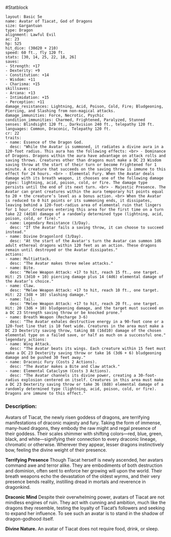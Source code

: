 #Statblock 
```statblock 
layout: Basic 5e 
name: Avatar of Tiacat, God of Dragons
size: Gargantuan
type: Dragon
alignment: Lawful Evil
ac: 23
hp: 525
hit_dice: (30d20 + 210)
speed: 60 ft., fly 120 ft.
stats: [30, 14, 25, 22, 18, 26]
saves: 
- Strength: +17
- Dexterity: +9
- Constitution: +14
- Wisdom: +11
- Charisma: +15
skillsaves: 
- Arcana: +13
- Intimidation: +15
- Perception: +11
damage_resistances: Lightning, Acid, Poison, Cold, Fire; Bludgeoning, Piercing, and Slashing from non-magical attacks.
damage_immunities: Force, Necrotic, Psychic
condition_immunities: Charmed, Frightened, Paralyzed, Stunned
senses: Blindsight 120 ft., Darkvision 240 ft., telepathy 120 ft.
languages: Common, Draconic, Telepathy 120 ft.
cr: 22
traits: 
- name: Essence of the Dragon God.
  desc: "While the Avatar is summoned, it radiates a divine aura in a 120-foot radius. This aura has the following effects: <br> - Dominance of Dragons. Dragons within the aura have advantage on attack rolls and saving throws. Creatures other than dragons must make a DC 23 Wisdom saving throw at the start of their turn or become Frightened for 1 minute. A creature that succeeds on the saving throw is immune to this effect for 24 hours. <br> - Elemental Fury. When the Avatar deals damage with its breath weapon, it chooses one of the following damage types: lightning, acid, poison, cold, or fire. The damage type persists until the end of its next turn. <br> - Majestic Presence. The Avatar can grant creatures within the aura temporary hit points equal to 20 + the creature’s level as a bonus action. <br> When the Avatar is reduced to 0 hit points or its summoning ends, it dissipates, leaving behind a 120-foot-radius area of elemental ruin that lingers for 1 hour. Creatures entering this area for the first time on a turn take 22 (4d10) damage of a randomly determined type (lightning, acid, poison, cold, or fire)."
- name: Legendary Resistance (3/Day).
  desc: "If the Avatar fails a saving throw, it can choose to succeed instead."
- name: Divine Dragonlord (3/Day).
  desc: "At the start of the Avatar's turn the Avatar can summon 1d6 adult ethereal dragons within 120 feet as an action. These dragons remain until destroyed or the Avatar dissipates."
actions: 
- name: Multiattack.
  desc: "The Avatar makes three melee attacks."
- name: Bite. 
  desc: "Melee Weapon Attack: +17 to hit, reach 15 ft., one target. Hit: 25 (3d10 + 10) piercing damage plus 14 (4d6) elemental damage of the Avatar’s choice."
- name: Claw.
  desc: "Melee Weapon Attack: +17 to hit, reach 10 ft., one target. Hit: 22 (3d8 + 10) slashing damage."
- name: Tail.
  desc: "Melee Weapon Attack: +17 to hit, reach 20 ft., one target. Hit: 20 (3d6 + 10) bludgeoning damage, and the target must succeed on a DC 23 Strength saving throw or be knocked prone."
- name: Breath Weapon (Recharge 3-6)
  desc: "The Avatar exhales destructive energy in a 90-foot cone or a 120-foot line that is 10 feet wide. Creatures in the area must make a DC 23 Dexterity saving throw, taking 88 (16d10) damage of the chosen elemental type on a failed save, or half as much on a successful one."
legendary_actions: 
- name: Wing Attack.
  desc: "The Avatar beats its wings. Each creature within 15 feet must make a DC 23 Dexterity saving throw or take 16 (3d6 + 6) bludgeoning damage and be pushed 30 feet away."
- name: Draconic Fury (Costs 2 Actions).
  desc: "The Avatar makes a Bite and Claw attack."
- name: Elemental Cataclysm (Costs 3 Actions).
  desc: "The Avatar channels its divine power, creating a 30-foot-radius explosion centered on itself. Creatures in this area must make a DC 23 Dexterity saving throw or take 36 (8d8) elemental damage of a randomly determined type (lightning, acid, poison, cold, or fire). Dragons are immune to this effect."
```

### Description:
Avatars of Tiacat, the newly risen goddess of dragons, are terrifying manifestations of draconic majesty and fury. Taking the form of immense, many-hued dragons, they embody the raw might and regal presence of their goddess. Their scales shimmer with shifting colors—red, blue, green, black, and white—signifying their connection to every draconic lineage, chromatic or otherwise. Wherever they appear, lesser dragons instinctively bow, feeling the divine weight of their presence.

**Terrifying Presence** Though Tiacat herself is newly ascended, her avatars command awe and terror alike. They are embodiments of both destruction and dominion, often sent to enforce her growing will upon the world. Their breath weapons echo the devastation of the oldest wyrms, and their very presence bends reality, instilling dread in mortals and reverence in dragonkind.

 **Draconic Mind** Despite their overwhelming power, avatars of Tiacat are not mindless engines of ruin. They act with cunning and ambition, much like the dragons they resemble, testing the loyalty of Tiacat’s followers and seeking to expand her influence. To see such an avatar is to stand in the shadow of dragon-godhood itself.

**Divine Nature.** An avatar of Tiacat does not require food, drink, or sleep.
